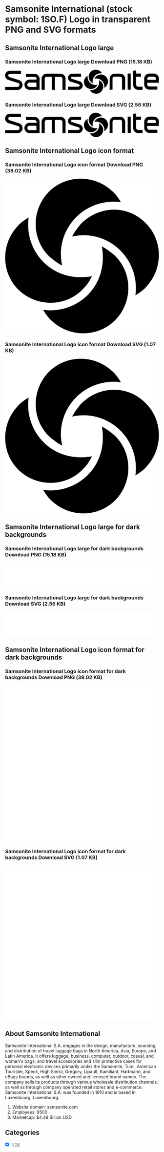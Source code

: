 # Samsonite International  (stock symbol: 1SO.F) Logo in transparent PNG and SVG formats

## Samsonite International  Logo large

### Samsonite International  Logo large Download PNG (15.18 KB)

![Samsonite International  Logo large Download PNG (15.18 KB)](/img/orig/1SO.F_BIG-67aa4aa6.png)

### Samsonite International  Logo large Download SVG (2.56 KB)

![Samsonite International  Logo large Download SVG (2.56 KB)](/img/orig/1SO.F_BIG-b7d9bec0.svg)

## Samsonite International  Logo icon format

### Samsonite International  Logo icon format Download PNG (38.02 KB)

![Samsonite International  Logo icon format Download PNG (38.02 KB)](/img/orig/1SO.F-828b5d77.png)

### Samsonite International  Logo icon format Download SVG (1.07 KB)

![Samsonite International  Logo icon format Download SVG (1.07 KB)](/img/orig/1SO.F-49170c1f.svg)

## Samsonite International  Logo large for dark backgrounds

### Samsonite International  Logo large for dark backgrounds Download PNG (15.18 KB)

![Samsonite International  Logo large for dark backgrounds Download PNG (15.18 KB)](/img/orig/1SO.F_BIG.D-4104eae8.png)

### Samsonite International  Logo large for dark backgrounds Download SVG (2.56 KB)

![Samsonite International  Logo large for dark backgrounds Download SVG (2.56 KB)](/img/orig/1SO.F_BIG.D-18ff01b4.svg)

## Samsonite International  Logo icon format for dark backgrounds

### Samsonite International  Logo icon format for dark backgrounds Download PNG (38.02 KB)

![Samsonite International  Logo icon format for dark backgrounds Download PNG (38.02 KB)](/img/orig/1SO.F.D-e06c4185.png)

### Samsonite International  Logo icon format for dark backgrounds Download SVG (1.07 KB)

![Samsonite International  Logo icon format for dark backgrounds Download SVG (1.07 KB)](/img/orig/1SO.F.D-475eeb60.svg)

## About Samsonite International 

Samsonite International S.A. engages in the design, manufacture, sourcing, and distribution of travel luggage bags in North America, Asia, Europe, and Latin America. It offers luggage, business, computer, outdoor, casual, and women's bags; and travel accessories and slim protective cases for personal electronic devices primarily under the Samsonite, Tumi, American Tourister, Speck, High Sierra, Gregory, Lipault, Kamiliant, Hartmann, and eBags brands, as well as other owned and licensed brand names. The company sells its products through various wholesale distribution channels, as well as through company operated retail stores and e-commerce. Samsonite International S.A. was founded in 1910 and is based in Luxembourg, Luxembourg.

1. Website domain: samsonite.com
2. Employees: 9500
3. Marketcap: $4.49 Billion USD


## Categories
- [x] 🇱🇺
